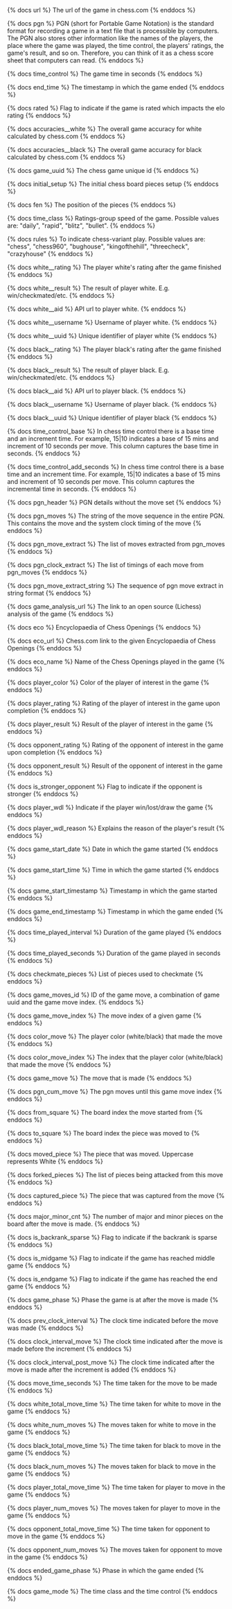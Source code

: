 {% docs url %}
The url of the game in chess.com
{% enddocs %}

{% docs pgn %}
PGN (short for Portable Game Notation) is the standard format for recording a game in a text file that is processible by computers. The PGN also stores other information like the names of the players, the place where the game was played, the time control, the players' ratings, the game's result, and so on. Therefore, you can think of it as a chess score sheet that computers can read.
{% enddocs %}

{% docs time_control %}
The game time in seconds
{% enddocs %}

{% docs end_time %}
The timestamp in which the game ended
{% enddocs %}

{% docs rated %}
Flag to indicate if the game is rated which impacts the elo rating
{% enddocs %}

{% docs accuracies__white %}
The overall game accuracy for white calculated by chess.com
{% enddocs %}

{% docs accuracies__black %}
The overall game accuracy for black calculated by chess.com
{% enddocs %}

{% docs game_uuid %}
The chess game unique id
{% enddocs %}

{% docs initial_setup %}
The initial chess board pieces setup
{% enddocs %}

{% docs fen %}
The position of the pieces
{% enddocs %}

{% docs time_class %}
Ratings-group speed of the game. Possible values are: "daily", "rapid", "blitz", "bullet".
{% enddocs %}

{% docs rules %}
To indicate chess-variant play. Possible values are: "chess", "chess960", "bughouse", "kingofthehill", "threecheck", "crazyhouse"
{% enddocs %}

{% docs white__rating %}
The player white's rating after the game finished
{% enddocs %}

{% docs white__result %}
The result of player white. E.g. win/checkmated/etc.
{% enddocs %}

{% docs white__aid %}
API url to player white.
{% enddocs %}

{% docs white__username %}
Username of player white.
{% enddocs %}

{% docs white__uuid %}
Unique identifier of player white
{% enddocs %}

{% docs black__rating %}
The player black's rating after the game finished
{% enddocs %}

{% docs black__result %}
The result of player black. E.g. win/checkmated/etc.
{% enddocs %}

{% docs black__aid %}
API url to player black.
{% enddocs %}

{% docs black__username %}
Username of player black.
{% enddocs %}

{% docs black__uuid %}
Unique identifier of player black
{% enddocs %}

{% docs time_control_base %}
In chess time control there is a base time and an increment time. For example, 15|10 indicates a base of 15 mins and increment of 10 seconds per move. This column captures the base time in seconds.
{% enddocs %}


{% docs time_control_add_seconds %}
In chess time control there is a base time and an increment time. For example, 15|10 indicates a base of 15 mins and increment of 10 seconds per move. This column captures the incremental time in seconds.
{% enddocs %}

{% docs pgn_header %}
PGN details without the move set
{% enddocs %}

{% docs pgn_moves %}
The string of the move sequence in the entire PGN. This contains the move and the system clock timing of the move
{% enddocs %}

{% docs pgn_move_extract %}
The list of moves extracted from pgn_moves
{% enddocs %}

{% docs pgn_clock_extract %}
The list of timings of each move from pgn_moves
{% enddocs %}

{% docs pgn_move_extract_string %}
The sequence of pgn move extract in string format
{% enddocs %}

{% docs game_analysis_url %}
The link to an open source (Lichess) analysis of the game
{% enddocs %}

{% docs eco %}
Encyclopaedia of Chess Openings
{% enddocs %}

{% docs eco_url %}
Chess.com link to the given Encyclopaedia of Chess Openings
{% enddocs %}

{% docs eco_name %}
Name of the Chess Openings played in the game
{% enddocs %}

{% docs player_color %}
Color of the player of interest in the game
{% enddocs %}

{% docs player_rating %}
Rating of the player of interest in the game upon completion
{% enddocs %}

{% docs player_result %}
Result of the player of interest in the game
{% enddocs %}

{% docs opponent_rating %}
Rating of the opponent of interest in the game upon completion
{% enddocs %}

{% docs opponent_result %}
Result of the opponent of interest in the game
{% enddocs %}

{% docs is_stronger_opponent %}
Flag to indicate if the opponent is stronger
{% enddocs %}

{% docs player_wdl %}
Indicate if the player win/lost/draw the game
{% enddocs %}

{% docs player_wdl_reason %}
Explains the reason of the player's result
{% enddocs %}

{% docs game_start_date %}
Date in which the game started
{% enddocs %}

{% docs game_start_time %}
Time in which the game started
{% enddocs %}

{% docs game_start_timestamp %}
Timestamp in which the game started
{% enddocs %}

{% docs game_end_timestamp %}
Timestamp in which the game ended
{% enddocs %}

{% docs time_played_interval %}
Duration of the game played
{% enddocs %}

{% docs time_played_seconds %}
Duration of the game played in seconds
{% enddocs %}

{% docs checkmate_pieces %}
List of pieces used to checkmate
{% enddocs %}

{% docs game_moves_id %}
ID of the game move, a combination of game uuid and the game move index.
{% enddocs %}

{% docs game_move_index %}
The move index of a given game
{% enddocs %}

{% docs color_move %}
The player color (white/black) that made the move
{% enddocs %}

{% docs color_move_index %}
The index that the player color (white/black) that made the move
{% enddocs %}

{% docs game_move %}
The move that is made
{% enddocs %}

{% docs pgn_cum_move %}
The pgn moves until this game move index
{% enddocs %}

{% docs from_square %}
The board index the move started from
{% enddocs %}

{% docs to_square %}
The board index the piece was moved to
{% enddocs %}

{% docs moved_piece %}
The piece that was moved. Uppercase represents White
{% enddocs %}

{% docs forked_pieces %}
The list of pieces being attacked from this move
{% enddocs %}

{% docs captured_piece %}
The piece that was captured from the move
{% enddocs %}

{% docs major_minor_cnt %}
The number of major and minor pieces on the board after the move is made.
{% enddocs %}

{% docs is_backrank_sparse %}
Flag to indicate if the backrank is sparse
{% enddocs %}

{% docs is_midgame %}
Flag to indicate if the game has reached middle game
{% enddocs %}

{% docs is_endgame %}
Flag to indicate if the game has reached the end game
{% enddocs %}

{% docs game_phase %}
Phase the game is at after the move is made
{% enddocs %}

{% docs prev_clock_interval %}
The clock time indicated before the move was made
{% enddocs %}

{% docs clock_interval_move %}
The clock time indicated after the move is made before the increment
{% enddocs %}

{% docs clock_interval_post_move %}
The clock time indicated after the move is made after the increment is added
{% enddocs %}

{% docs move_time_seconds %}
The time taken for the move to be made
{% enddocs %}

{% docs white_total_move_time %}
The time taken for white to move in the game
{% enddocs %}

{% docs white_num_moves %}
The moves taken for white to move in the game
{% enddocs %}

{% docs black_total_move_time %}
The time taken for black to move in the game
{% enddocs %}

{% docs black_num_moves %}
The moves taken for black to move in the game
{% enddocs %}

{% docs player_total_move_time %}
The time taken for player to move in the game
{% enddocs %}

{% docs player_num_moves %}
The moves taken for player to move in the game
{% enddocs %}

{% docs opponent_total_move_time %}
The time taken for opponent to move in the game
{% enddocs %}

{% docs opponent_num_moves %}
The moves taken for opponent to move in the game
{% enddocs %}

{% docs ended_game_phase %}
Phase in which the game ended
{% enddocs %}

{% docs game_mode %}
The time class and the time control
{% enddocs %}

